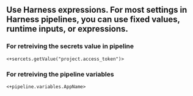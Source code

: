 ## Use Harness expressions. For most settings in Harness pipelines, you can use fixed values, runtime inputs, or expressions.

### For retreiving the secrets value in pipeline

```
<+sercets.getValue("project.access_token")>
```

### For retreiving the pipeline variables

```
<+pipeline.variables.AppName>
```
